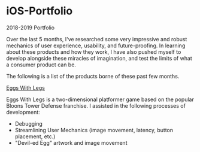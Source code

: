 # iOS-Portfolio
2018-2019 Portfolio

Over the last 5 months, I've researched some very impressive and robust mechanics of user experience, usability, and future-proofing. In learning about these products and how they work, I have also pushed myself to develop alongside these miracles of imagination, and test the limits of what a consumer product can be.

The following is a list of the products borne of these past few months. 

[Eggs With Legs](https://github.com/chauphana/Eggs-with-Legs) 

Eggs With Legs is a two-dimensional platformer game based on the popular Bloons Tower Defense franchise. I assisted in the following processes of development:
- Debugging 
- Streamlining User Mechanics (image movement, latency, button placement, etc.)
- "Devil-ed Egg" artwork and image movement






